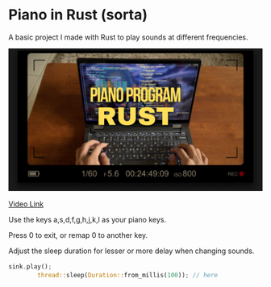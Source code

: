 # Piano in Rust (sorta)

A basic project I made with Rust to play sounds at different frequencies.

<img src="assets/thumnill.png" />

[Video Link](https://youtu.be/5PoA51DeRQU)

Use the keys a,s,d,f,g,h,j,k,l as your piano keys.

Press 0 to exit, or remap 0 to another key.

Adjust the sleep duration for lesser or more delay when changing sounds.

```rust
sink.play();
        thread::sleep(Duration::from_millis(100)); // here
```
